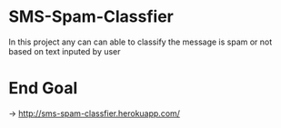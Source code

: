 # SMS-Spam-Classfier
In this project any can can able to classify the message is spam or not based on text inputed by user
# End Goal
-> http://sms-spam-classfier.herokuapp.com/
